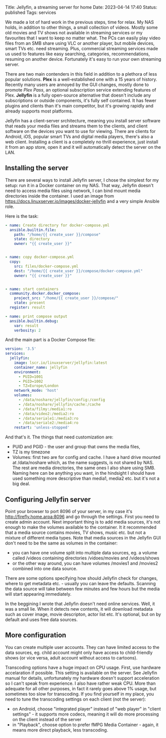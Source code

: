 Title: Jellyfin, a streaming server for home
Date: 2023-04-14 17:40
Status: published
Tags: services

We made a lot of hard work in the previous steps, time for relax. My NAS holds, in addition to other things, a small collection
of videos. Mostly some old movies and  TV shows not available in streaming services or my favourites that I want to keep no
matter what. The PCs can easily play video files from an SMB share using VLC or another player, but mobile devices, smart TVs
etc. need streaming. Plus, commercial streaming services made us used to features like easy searching, categories, recommendations,
resuming on another device. Fortunately it's easy to run your own streaming server.

There are two main contenders in this field in addition to a plethora of less popular solutions. **Plex** is a well-established
one with a 15 years of history. Recently many users are annoyed by the GUI changes, mostly done to promote *Plex Pass*, an optional
subscription service extending features of Plex. **Jellyfin** is a fully open-source alternative that doesn't include any
subscriptions or outside components, it's fully self contained. It has fewer plugins and clients than it's main competitor, but
it's growing rapidly and already supports most platforms.

Jellyfin has a client-server srchitecture, meaning you install server software that reads your media files and streams them to
the clients, and client software on the devices you want to use for viewing. There are clients for Android, iOS, popular smart TVs
and digital media players, there's also a web client. Installing a client is a completely no thrill experience, just install it
from an app store, open it and it will automatically detect the server on the LAN.


## Installing the server

There are several ways to install Jellyfin server, I chose the simplest for my setup: run it in a Docker container on my NAS.
That way, Jellyfin doesn't need to access media files using network, I can bind mount media directories inside the container.
I used an image from <https://docs.linuxserver.io/images/docker-jellyfin> and a very simple Ansible role.

Here is the task:

```yaml
- name: Create directory for docker-compose.yml
  ansible.builtin.file:
    path: "/home/{{ create_user }}/compose"
    state: directory
    owner: "{{ create_user }}"


- name: copy docker-compose.yml
  copy:
    src: files/docker-compose.yml
    dest: "/home/{{ create_user }}/compose/docker-compose.yml"
    owner: "{{ create_user }}"


- name: start containers
  community.docker.docker_compose:
    project_src: "/home/{{ create_user }}/compose/"
    state: present
  register: result

- name: print compose output
  ansible.builtin.debug:
    var: result
    verbosity: 2

```

And  the main part is a Docker Compose file:

```yaml
version: '3.5'
services:
  jellyfin:
	image: lscr.io/linuxserver/jellyfin:latest
	container_name: jellyfin
	environment:
	  - PUID=1001
	  - PGID=1002
	  - TZ=Europe/London
	network_mode: 'host'
	volumes:
	  - /data/noshare/jellyfin/config:/config
	  - /data/noshare/jellyfin/cache:/cache
	  - /data/filmy:/media1:ro
	  - /data/video2:/media2:ro
	  - /data/seriale1:/media3:ro
	  - /data/seriale2:/media4:ro
	restart: 'unless-stopped'
```

And that's it. The things that need customization are:

- PUID and PGID - the user and group that owns the media files,
- TZ is my timezone
- Volumes: first two are for config and cache. I have a hard drive mounted at /data/noshare which, as the name suggests, is not shared by NAS. The rest are media directories, the same ones I also share using SMB. Naming here can be anything you want, in the hindsight I should have used something more descriptive than media1, media2 etc. but it's not a big deal.


## Configuring Jellyfin server

Point your browser to port 8096 of your server, in my case it's <http://firefly.home.arpa:8096> and go through the settings. First you need to create admin account. Next important thing is to add media sources, it's not enough to make the volumes available to the container. It it recommended that a media source contains movies, TV shows, music etc. but not a mixture of different media types. Note that media sources in the Jellyfin GUI don't need to be the same as volumes in the container:

- you can have one volume split into multiple data sources, eg. a volume called /videos containing directories /vidoes/movies and /videos/shows
- or the other way around, you can have volumes /movies1 and /movies2 combined into one data source.

There are some options specifying how should Jellyfin check for changes, where to get metadata etc. - usually you can leave the defaults. Scanning the data source will take between few minutes and few hours but the media will start appearing immediately.

In the beggining I wrote that Jellyfin doesn't need online services. Well, it was a small lie. When it detects new contents, it will download metadata such as cover image, movie descripton, actor list etc. It's optional, but on by default and uses free data sources.

## More configuration

You can create multiple user accounts. They can have limited access to the data sources, eg. child account might only have access to child-friendly shows (or vice versa, adult account without access to cartoons).

Transcoding options have a huge impact on CPU usage. First, use hardware accelaration if possible. This setting is available on the server. See Jellyfin manual for details, unfortunately my hardware doesn't support acceleration so I  can't speak from experience. I also have rather weak CPU. More than adequate for all other purposes, in fact it rarely goes above 1% usage, but sometimes too slow for transcoding. If you find yourself in my place, you need to tune the transcoding settings on each client (not the server):

- on Android, choose "integrated player" instead of "web player"  in "client settings" - it supports more codecs, meaning it will do more processing on the client instead of the server
- in "Playback", choose option to prefer fMPG Media Container - again, it means more direct playback, less transcoding.
